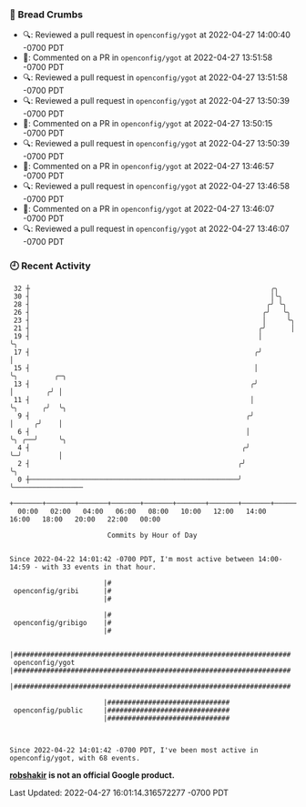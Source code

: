 ### 🍞 Bread Crumbs

 * 🔍: Reviewed a pull request in  `openconfig/ygot` at 2022-04-27 14:00:40 -0700 PDT
 * 💬: Commented on a PR in  `openconfig/ygot` at 2022-04-27 13:51:58 -0700 PDT
 * 🔍: Reviewed a pull request in  `openconfig/ygot` at 2022-04-27 13:51:58 -0700 PDT
 * 🔍: Reviewed a pull request in  `openconfig/ygot` at 2022-04-27 13:50:39 -0700 PDT
 * 💬: Commented on a PR in  `openconfig/ygot` at 2022-04-27 13:50:15 -0700 PDT
 * 🔍: Reviewed a pull request in  `openconfig/ygot` at 2022-04-27 13:50:39 -0700 PDT
 * 💬: Commented on a PR in  `openconfig/ygot` at 2022-04-27 13:46:57 -0700 PDT
 * 🔍: Reviewed a pull request in  `openconfig/ygot` at 2022-04-27 13:46:58 -0700 PDT
 * 💬: Commented on a PR in  `openconfig/ygot` at 2022-04-27 13:46:07 -0700 PDT
 * 🔍: Reviewed a pull request in  `openconfig/ygot` at 2022-04-27 13:46:07 -0700 PDT

### 🕘 Recent Activity
```
 32 ┼                                                           ╭╮
 30 ┤                                                           │╰╮
 28 ┤                                                          ╭╯ ╰╮
 26 ┤                                                         ╭╯   ╰╮
 23 ┤                                                         │     ╰╮
 21 ┤                                                        ╭╯      │
 19 ┤                                                        │       ╰╮
 17 ┤                                                       ╭╯        │
 15 ┤                                                       │         ╰╮         ╭─╮
 13 ┤                                                      ╭╯          │        ╭╯ │
 11 ┤                                                      │           ╰╮      ╭╯  ╰╮
  9 ┤                                                     ╭╯            │     ╭╯    │
  6 ┤                                                     │             ╰╮ ╭──╯     ╰╮
  4 ┤                                                    ╭╯              ╰─╯         │
  2 ┤                                                   ╭╯                           ╰╮
  0 ┼───────────────────────────────────────────────────╯                             ╰─────────────────
    +───────+───────+───────+───────+───────+───────+───────+───────+───────+───────+───────+───────+────
  00:00   02:00   04:00   06:00   08:00   10:00   12:00   14:00   16:00   18:00   20:00   22:00   00:00   

						Commits by Hour of Day


Since 2022-04-22 14:01:42 -0700 PDT, I'm most active between 14:00-14:59 - with 33 events in that hour.

```



```
                       |#
 openconfig/gribi      |#
                       |#

                       |#
 openconfig/gribigo    |#
                       |#

                       |####################################################################
 openconfig/ygot       |####################################################################
                       |####################################################################

                       |##############################
 openconfig/public     |##############################
                       |##############################



Since 2022-04-22 14:01:42 -0700 PDT, I've been most active in openconfig/ygot, with 68 events.

```
**[robshakir](mailto:robjs@google.com) is not an official Google product.**  


Last Updated: 2022-04-27 16:01:14.316572277 -0700 PDT
